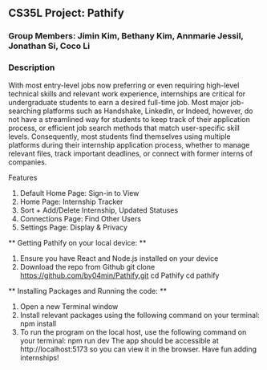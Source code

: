 ## CS35L Project: Pathify
### Group Members: Jimin Kim, Bethany Kim, Annmarie Jessil, Jonathan Si, Coco Li

### Description
With most entry-level jobs now preferring or even requiring high-level technical skills and relevant work experience, internships are critical for undergraduate students to earn a desired full-time job. Most major job-searching platforms such as Handshake, LinkedIn, or Indeed, however, do not have a streamlined way for students to keep track of their application process, or efficient job search methods that match user-specific skill levels. Consequently, most students find themselves using multiple platforms during their internship application process, whether to manage relevant files, track important deadlines, or connect with former interns of companies. 

Features
1) Default Home Page: Sign-in to View
2) Home Page: Internship Tracker
3) Sort + Add/Delete Internship, Updated Statuses
4) Connections Page: Find Other Users
5) Settings Page: Display & Privacy


** Getting Pathify on your local device: **

1) Ensure you have React and Node.js installed on your device
2) Download the repo from Github
git clone https://github.com/by04min/Pathify.git
cd Pathify
cd pathify

** Installing Packages and Running the code: **

1)  Open a new Terminal window
2)  Install relevant packages using the following command on your terminal:
   npm install
3)  To run the program on the local host, use the following command on your terminal:
   npm run dev
The app should be accessible at http://localhost:5173 so you can view it in the browser.
Have fun adding internships!

